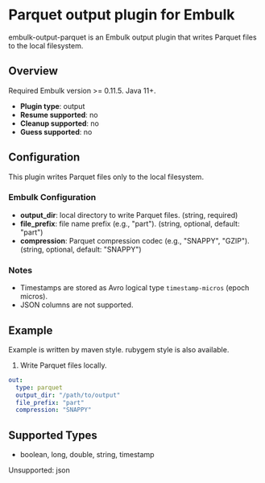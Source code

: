 # Parquet output plugin for Embulk

embulk-output-parquet is an Embulk output plugin that writes Parquet files to the local filesystem.

## Overview
Required Embulk version >= 0.11.5.
Java 11+.

* **Plugin type**: output
* **Resume supported**: no
* **Cleanup supported**: no
* **Guess supported**: no

## Configuration
This plugin writes Parquet files only to the local filesystem.

### Embulk Configuration
- **output_dir**: local directory to write Parquet files. (string, required)
- **file_prefix**: file name prefix (e.g., "part"). (string, optional, default: "part")
- **compression**: Parquet compression codec (e.g., "SNAPPY", "GZIP"). (string, optional, default: "SNAPPY")

### Notes
- Timestamps are stored as Avro logical type `timestamp-micros` (epoch micros).
- JSON columns are not supported.

## Example
Example is written by maven style. rubygem style is also available.

1. Write Parquet files locally.
```yaml
out: 
  type: parquet 
  output_dir: "/path/to/output"
  file_prefix: "part"
  compression: "SNAPPY"
```
 
## Supported Types
- boolean, long, double, string, timestamp

Unsupported: json
